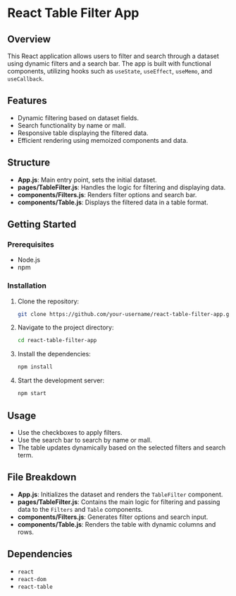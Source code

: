 # React Table Filter App

## Overview

This React application allows users to filter and search through a dataset using dynamic filters and a search bar. The app is built with functional components, utilizing hooks such as `useState`, `useEffect`, `useMemo`, and `useCallback`.

## Features

- Dynamic filtering based on dataset fields.
- Search functionality by name or mall.
- Responsive table displaying the filtered data.
- Efficient rendering using memoized components and data.

## Structure

- **App.js**: Main entry point, sets the initial dataset.
- **pages/TableFilter.js**: Handles the logic for filtering and displaying data.
- **components/Filters.js**: Renders filter options and search bar.
- **components/Table.js**: Displays the filtered data in a table format.

## Getting Started

### Prerequisites

- Node.js
- npm

### Installation

1. Clone the repository:
   ```bash
   git clone https://github.com/your-username/react-table-filter-app.git
   ```
2. Navigate to the project directory:
   ```bash
   cd react-table-filter-app
   ```
3. Install the dependencies:
   ```bash
   npm install
   ```
4. Start the development server:
   ```bash
   npm start
   ```

## Usage

- Use the checkboxes to apply filters.
- Use the search bar to search by name or mall.
- The table updates dynamically based on the selected filters and search term.

## File Breakdown

- **App.js**: Initializes the dataset and renders the `TableFilter` component.
- **pages/TableFilter.js**: Contains the main logic for filtering and passing data to the `Filters` and `Table` components.
- **components/Filters.js**: Generates filter options and search input.
- **components/Table.js**: Renders the table with dynamic columns and rows.

## Dependencies

- `react`
- `react-dom`
- `react-table`
